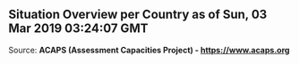 ## Situation Overview per Country as of Sun, 03 Mar 2019 03:24:07 GMT

Source: **ACAPS (Assessment Capacities Project) - https://www.acaps.org**